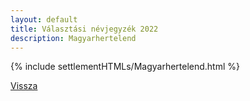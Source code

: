```yaml
---
layout: default
title: Választási névjegyzék 2022
description: Magyarhertelend
---
```


{% include settlementHTMLs/Magyarhertelend.html %}

[Vissza](./)